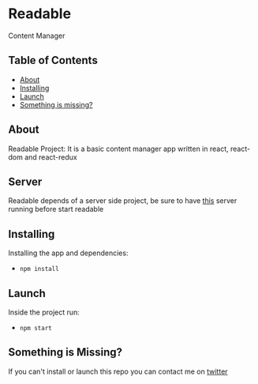 <h1 align="left">Readable</h1>
<p align="left">Content Manager</p>

## Table of Contents

- [About](#about)
- [Installing](#installing)
- [Launch](#launch)
- [Something is missing?](#something-is-missing)

## About
Readable Project: It is a basic content manager app written in react, react-dom and react-redux

## Server
Readable depends of a server side project, be sure to have [this](https://github.com/hlebon/reactnd-project-readable-starter) server running before start readable

## Installing
Installing the app and dependencies:
* `npm install`

## Launch
Inside the project run:
* `npm start`

## Something is Missing?
If you can't install or launch this repo you can contact me on [twitter](https://twitter.com/hanslgarcia)
